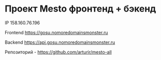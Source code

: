 # Проект Mesto фронтенд + бэкенд

IP  158.160.76.196

Frontend  https://gosu.nomoredomainsmonster.ru

Backend  https://api.gosu.nomoredomainsmonster.ru

Репозиторий - https://github.com/arturir/mesto-all
